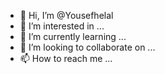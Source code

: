 - 👋 Hi, I’m @Yousefhelal
- 👀 I’m interested in ...
- 🌱 I’m currently learning ...
- 💞️ I’m looking to collaborate on ...
- 📫 How to reach me ...

<!---
Yousefhelal/Yousefhelal is a ✨ special ✨ repository because its `README.md` (this file) appears on your GitHub profile.
You can click the Preview link to take a look at your changes.
--->
